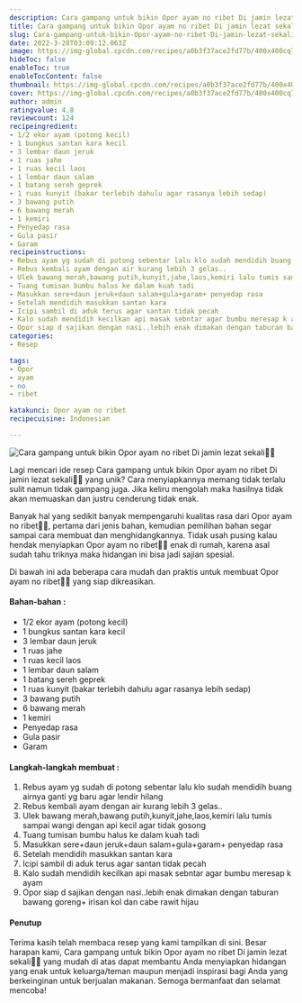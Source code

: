```yaml
---
description: Cara gampang untuk bikin Opor ayam no ribet Di jamin lezat sekali"
title: Cara gampang untuk bikin Opor ayam no ribet Di jamin lezat sekali
slug: Cara-gampang-untuk-bikin-Opor-ayam-no-ribet-Di-jamin-lezat-sekali
date: 2022-3-28T03:09:12.063Z
image: https://img-global.cpcdn.com/recipes/a0b3f37ace2fd77b/400x400cq70/photo.jpg
hideToc: false
enableToc: true
enableTocContent: false
thumbnail: https://img-global.cpcdn.com/recipes/a0b3f37ace2fd77b/400x400cq70/photo.jpg
cover: https://img-global.cpcdn.com/recipes/a0b3f37ace2fd77b/400x400cq70/photo.jpg
author: admin
ratingvalue: 4.8
reviewcount: 124
recipeingredient:
- 1/2 ekor ayam (potong kecil)
- 1 bungkus santan kara kecil
- 3 lembar daun jeruk
- 1 ruas jahe
- 1 ruas kecil laos
- 1 lembar daun salam
- 1 batang sereh geprek
- 1 ruas kunyit (bakar terlebih dahulu agar rasanya lebih sedap)
- 3 bawang putih
- 6 bawang merah
- 1 kemiri
- Penyedap rasa
- Gula pasir
- Garam
recipeinstructions:
- Rebus ayam yg sudah di potong sebentar lalu klo sudah mendidih buang airnya ganti yg baru agar lendir hilang
- Rebus kembali ayam dengan air kurang lebih 3 gelas..
- Ulek bawang merah,bawang putih,kunyit,jahe,laos,kemiri lalu tumis sampai wangi dengan api kecil agar tidak gosong
- Tuang tumisan bumbu halus ke dalam kuah tadi
- Masukkan sere+daun jeruk+daun salam+gula+garam+ penyedap rasa
- Setelah mendidih masukkan santan kara
- Icipi sambil di aduk terus agar santan tidak pecah
- Kalo sudah mendidih kecilkan api masak sebntar agar bumbu meresap k ayam
- Opor siap d sajikan dengan nasi..lebih enak dimakan dengan taburan bawang goreng+ irisan kol dan cabe rawit hijau
categories:
- Resep

tags:
- Opor
- ayam
- no
- ribet

katakunci: Opor ayam no ribet
recipecuisine: Indonesian

---
```


![Cara gampang untuk bikin Opor ayam no ribet Di jamin lezat sekali👩‍🍳](https://img-global.cpcdn.com/recipes/a0b3f37ace2fd77b/400x400cq70/photo.jpg)

Lagi mencari ide resep Cara gampang untuk bikin Opor ayam no ribet Di jamin lezat sekali👩‍🍳 yang unik? Cara menyiapkannya memang tidak terlalu sulit namun tidak gampang juga. Jika keliru mengolah maka hasilnya tidak akan memuaskan dan justru cenderung tidak enak.

Banyak hal yang sedikit banyak mempengaruhi kualitas rasa dari Opor ayam no ribet👩‍🍳, pertama dari jenis bahan, kemudian pemilihan bahan segar sampai cara membuat dan menghidangkannya. Tidak usah pusing kalau hendak menyiapkan Opor ayam no ribet👩‍🍳 enak di rumah, karena asal sudah tahu triknya maka hidangan ini bisa jadi sajian spesial.

Di bawah ini ada beberapa cara mudah dan praktis untuk membuat Opor ayam no ribet👩‍🍳 yang siap dikreasikan.

<!--inarticleads1-->

#### Bahan-bahan :

- 1/2 ekor ayam (potong kecil)
- 1 bungkus santan kara kecil
- 3 lembar daun jeruk
- 1 ruas jahe
- 1 ruas kecil laos
- 1 lembar daun salam
- 1 batang sereh geprek
- 1 ruas kunyit (bakar terlebih dahulu agar rasanya lebih sedap)
- 3 bawang putih
- 6 bawang merah
- 1 kemiri
- Penyedap rasa
- Gula pasir
- Garam

<!--inarticleads2-->

#### Langkah-langkah membuat :

1. Rebus ayam yg sudah di potong sebentar lalu klo sudah mendidih buang airnya ganti yg baru agar lendir hilang
1. Rebus kembali ayam dengan air kurang lebih 3 gelas..
1. Ulek bawang merah,bawang putih,kunyit,jahe,laos,kemiri lalu tumis sampai wangi dengan api kecil agar tidak gosong
1. Tuang tumisan bumbu halus ke dalam kuah tadi
1. Masukkan sere+daun jeruk+daun salam+gula+garam+ penyedap rasa
1. Setelah mendidih masukkan santan kara
1. Icipi sambil di aduk terus agar santan tidak pecah
1. Kalo sudah mendidih kecilkan api masak sebntar agar bumbu meresap k ayam
1. Opor siap d sajikan dengan nasi..lebih enak dimakan dengan taburan bawang goreng+ irisan kol dan cabe rawit hijau

#### Penutup

Terima kasih telah membaca resep yang kami tampilkan di sini. Besar harapan kami, Cara gampang untuk bikin Opor ayam no ribet Di jamin lezat sekali👩‍🍳 yang mudah di atas dapat membantu Anda menyiapkan hidangan yang enak untuk keluarga/teman maupun menjadi inspirasi bagi Anda yang berkeinginan untuk berjualan makanan. Semoga bermanfaat dan selamat mencoba!